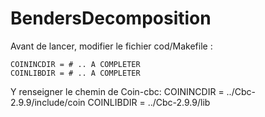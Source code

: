 # BendersDecomposition

Avant de lancer, modifier le fichier cod/Makefile :

	COININCDIR = # .. A COMPLETER
	COINLIBDIR = # .. A COMPLETER

Y renseigner le chemin de Coin-cbc:
	COININCDIR = ../Cbc-2.9.9/include/coin
	COINLIBDIR = ../Cbc-2.9.9/lib
